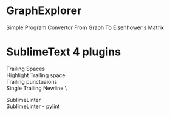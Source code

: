 # GraphExplorer
Simple Program Convertor From Graph To Eisenhower's Matrix

# SublimeText 4 plugins

Trailing Spaces \
Highlight Trailing space \
Trailing punctuaions \
Single Trailing Newline \

SublimeLinter \
SublimeLinter - pylint
